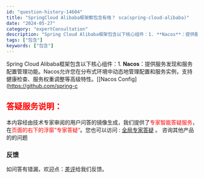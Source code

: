 ```yaml
---
id: "question-history-14604"
title: "SpringCloud Alibaba框架都包含有啥？ sca(spring-cloud-alibaba)"
date: "2024-05-27"
category: "expertConsultation"
description: "Spring Cloud Alibaba框架包含以下核心组件：1. **Nacos**：提供服务发现和服务配置管理功能。Nacos允许您在分布式环境中动态地管理配置和服务实例，支持健康检查、服务权重调整等高级特性。[[Nacos Config](https://github.com/spring-c"
tags: ["包含"]
keywords: ["包含"]
---
```


Spring Cloud Alibaba框架包含以下核心组件：1. **Nacos**：提供服务发现和服务配置管理功能。Nacos允许您在分布式环境中动态地管理配置和服务实例，支持健康检查、服务权重调整等高级特性。[[Nacos Config](https://github.com/spring-c
## <font color="#FF0000">答疑服务说明：</font> 

本内容经由技术专家审阅的用户问答的镜像生成，我们提供了<font color="#FF0000">专家智能答疑服务</font>，在<font color="#FF0000">页面的右下的浮窗”专家答疑“</font>。您也可以访问 : [全局专家答疑](https://opensource.alibaba.com/chatBot) 。 咨询其他产品的的问题

### 反馈
如问答有错漏，欢迎点：[差评](https://ai.nacos.io/user/feedbackByEnhancerGradePOJOID?enhancerGradePOJOId=14611)给我们反馈。
